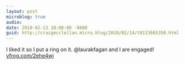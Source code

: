 ```yaml
---
layout: post
microblog: true
audio: 
date: 2010-02-13 18:00:00 -0600
guid: http://craigmcclellan.micro.blog/2010/02/14/t9113665350.html
---
```

I liked it so I put a ring on it. @laurakfagan and I are engaged! [yfrog.com/2ehe4wj](http://yfrog.com/2ehe4wj)
